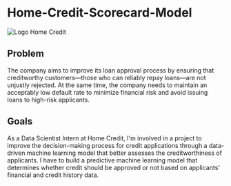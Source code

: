 # Home-Credit-Scorecard-Model

![Logo Home Credit](https://github.com/user-attachments/assets/ebe3dfc0-470a-47ed-b3db-09aef5c8a914)

## Problem
The company aims to improve its loan approval process by ensuring that creditworthy customers—those who can reliably repay loans—are not unjustly rejected. 
At the same time, the company needs to maintain an acceptably low default rate to minimize financial risk and avoid issuing loans to high-risk applicants. 

## Goals
As a Data Scientist Intern at Home Credit, I'm involved in a project to improve the decision-making process for credit applications through a data-driven machine learning model that better assesses the creditworthiness of applicants.
I have to build a predictive machine learning model that determines whether credit should be approved or not based on applicants' financial and credit history data.



